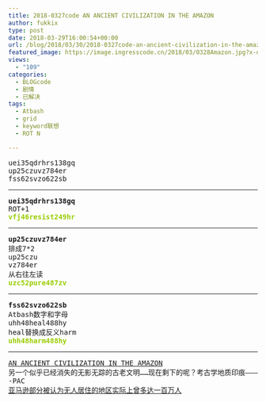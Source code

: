 ```yaml
---
title: 2018-0327code AN ANCIENT CIVILIZATION IN THE AMAZON
author: fukkix
type: post
date: 2018-03-29T16:00:54+00:00
url: /blog/2018/03/30/2018-0327code-an-ancient-civilization-in-the-amazon/
featured_image: https://image.ingresscode.cn/2018/03/0328Amazon.jpg?x-oss-process=image/resize,m_fill,w_700,h_220
views:
  - "109"
categories:
  - BLOGcode
  - 剧情
  - 已解决
tags:
  - Atbash
  - grid
  - keyword联想
  - ROT N

---
```

<pre>uei35qdrhrs138gq
up25czuvz784er
fss62svzo622sb<!--more--></pre>

* * *

<pre><strong>uei35qdrhrs138gq
</strong>ROT+1<strong>
<span style="color: #99cc00;">vfj46resist249hr</span></strong></pre>

* * *

<pre><strong>up25czuvz784er
</strong>排成7*2
up25czu
vz784er
从右往左读<strong>
<span style="color: #99cc00;">uzc52pure487zv</span></strong></pre>

* * *

<pre><strong>fss62svzo622sb
</strong>Atbash数字和字母
uhh48heal488hy
heal替换成反义harm<strong>
<span style="color: #99cc00;">uhh48harm488hy</span></strong></pre>

* * *

<pre><a href="http://investigate.ingress.com/2018/03/27/an-ancient-civilization-in-the-amazon/">AN ANCIENT CIVILIZATION IN THE AMAZON</a>
另一个似乎已经消失的无影无踪的古老文明……现在剩下的呢？考古学地质印痕————它们在地球雕刻下的痕迹……
-PAC
<a href="https://phys.org/news/2018-03-amazon-thought-uninhabited-home-million.html">亚马逊部分被认为无人居住的地区实际上曾多达一百万人</a></pre>